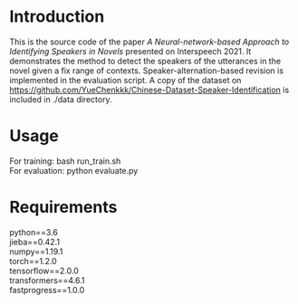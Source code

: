 # Introduction
  This is the source code of the paper *A Neural-network-based Approach to Identifying Speakers in Novels* presented on Interspeech 2021. It demonstrates the method to detect the speakers of the utterances in the novel given a fix range of contexts. Speaker-alternation-based revision is implemented in the evaluation script. A copy of the dataset on https://github.com/YueChenkkk/Chinese-Dataset-Speaker-Identification is included in ./data directory.

# Usage
  For training: bash run_train.sh  
  For evaluation: python evaluate.py
  
# Requirements
  python==3.6  
  jieba==0.42.1  
  numpy==1.19.1  
  torch==1.2.0  
  tensorflow==2.0.0  
  transformers==4.6.1  
  fastprogress==1.0.0
